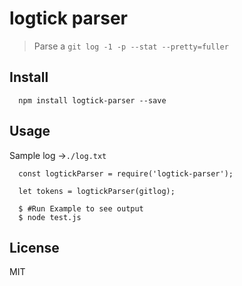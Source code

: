 # logtick parser

> Parse a `git log -1 -p --stat --pretty=fuller`

## Install

```
  npm install logtick-parser --save
```

## Usage

Sample log ->`./log.txt`

```
  const logtickParser = require('logtick-parser');

  let tokens = logtickParser(gitlog);
```

```
  $ #Run Example to see output
  $ node test.js
```

## License

MIT
